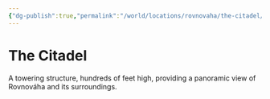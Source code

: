 ```yaml
---
{"dg-publish":true,"permalink":"/world/locations/rovnovaha/the-citadel/","tags":["location"],"noteIcon":""}
---
```


# The Citadel
A towering structure, hundreds of feet high, providing a panoramic view of Rovnováha and its surroundings.